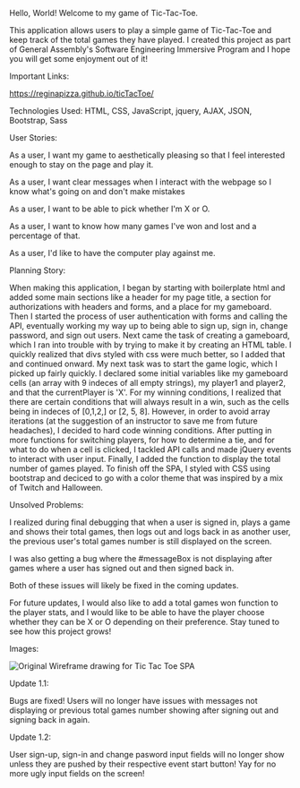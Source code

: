 Hello, World! Welcome to my game of Tic-Tac-Toe.

This application allows users to play a simple game of Tic-Tac-Toe and keep track of the total games they have played. I created this project as part of General Assembly's Software Engineering Immersive Program and I hope you will get some enjoyment out of it!

Important Links:

https://reginapizza.github.io/ticTacToe/

Technologies Used:
HTML, CSS, JavaScript, jquery, AJAX, JSON, Bootstrap, Sass

User Stories:

As a user, I want my game to aesthetically pleasing so that I feel interested enough to stay on the page and play it.

As a user, I want clear messages when I interact with the webpage so I know what's going on and don't make mistakes

As a user, I want to be able to pick whether I'm X or O.

As a user, I want to know how many games I've won and lost and a percentage of that.

As a user, I'd like to have the computer play against me.

Planning Story:

When making this application, I began by starting with boilerplate html and added some main sections like a header for my page title, a section for authorizations with headers and forms, and a place for my gameboard. Then I started the process of user authentication with forms and calling the API, eventually working my way up to being able to sign up, sign in, change password, and sign out users. Next came the task of creating a gameboard, which I ran into trouble with by trying to make it by creating an HTML table. I quickly realized that divs styled with css were much better, so I added that and continued onward.
My next task was to start the game logic, which I picked up fairly quickly. I declared some initial variables like my gameboard cells (an array with 9 indeces of all empty strings), my player1 and player2, and that the currentPlayer is 'X'. For my winning conditions, I realized that there are certain conditions that will always result in a win, such as the cells being in indeces of [0,1,2,] or [2, 5, 8]. However, in order to avoid array iterations (at the suggestion of an instructor to save me from future headaches), I decided to hard code winning conditions. After putting in more functions for switching players, for how to determine a tie, and for what to do when a cell is clicked, I tackled API calls and made jQuery events to interact with user input. Finally, I added the function to display the total number of games played. To finish off the SPA, I styled with CSS using bootstrap and deciced to go with a color theme that was inspired by a mix of Twitch and Halloween.

Unsolved Problems:

I realized during final debugging that when a user is signed in, plays a game and shows their total games, then logs out and logs back in as another user, the previous user's total games number is still displayed on the screen.

I was also getting a bug where the #messageBox is not displaying after games where a user has signed out and then signed back in.

Both of these issues will likely be fixed in the coming updates.

For future updates, I would also like to add a total games won function to the player stats, and I would like to be able to have the player choose whether they can be X or O depending on their preference. Stay tuned to see how this project grows!

Images:

![Original Wireframe drawing for Tic Tac Toe SPA](https://i.imgur.com/KJCHgSS.jpg)

Update 1.1:

Bugs are fixed! Users will no longer have issues with messages not displaying or previous total games number showing after signing out and signing back in again.

Update 1.2:

User sign-up, sign-in and change pasword input fields will no longer show unless they are pushed by their respective event start button! Yay for no more ugly input fields on the screen! 
